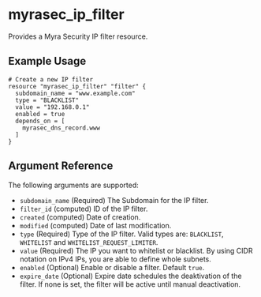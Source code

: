 # myrasec_ip_filter

Provides a Myra Security IP filter resource.

## Example Usage

```hcl
# Create a new IP filter
resource "myrasec_ip_filter" "filter" {
  subdomain_name = "www.example.com"
  type = "BLACKLIST"
  value = "192.168.0.1"
  enabled = true
  depends_on = [
    myrasec_dns_record.www
  ]
}
```

## Argument Reference

The following arguments are supported:

* `subdomain_name` (Required) The Subdomain for the IP filter.
* `filter_id` (computed) ID of the IP filter.
* `created` (computed) Date of creation.
* `modified` (computed) Date of last modification.
* `type` (Required) Type of the IP filter. Valid types are: `BLACKLIST`, `WHITELIST` and `WHITELIST_REQUEST_LIMITER`.
* `value` (Required) The IP you want to whitelist or blacklist. By using CIDR notation on IPv4 IPs, you are able to define whole subnets.
* `enabled` (Optional) Enable or disable a filter. Default `true`.
* `expire_date` (Optional) Expire date schedules the deaktivation of the filter. If none is set, the filter will be active until manual deactivation.